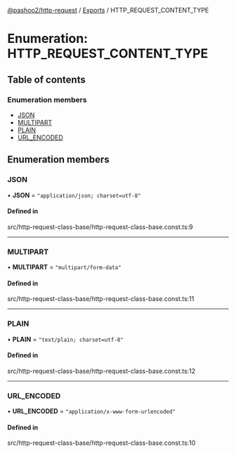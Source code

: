 [@pashoo2/http-request](../README.md) / [Exports](../modules.md) / HTTP_REQUEST_CONTENT_TYPE

# Enumeration: HTTP\_REQUEST\_CONTENT\_TYPE

## Table of contents

### Enumeration members

- [JSON](http_request_content_type.md#json)
- [MULTIPART](http_request_content_type.md#multipart)
- [PLAIN](http_request_content_type.md#plain)
- [URL\_ENCODED](http_request_content_type.md#url_encoded)

## Enumeration members

### JSON

• **JSON** = `"application/json; charset=utf-8"`

#### Defined in

src/http-request-class-base/http-request-class-base.const.ts:9

___

### MULTIPART

• **MULTIPART** = `"multipart/form-data"`

#### Defined in

src/http-request-class-base/http-request-class-base.const.ts:11

___

### PLAIN

• **PLAIN** = `"text/plain; charset=utf-8"`

#### Defined in

src/http-request-class-base/http-request-class-base.const.ts:12

___

### URL\_ENCODED

• **URL\_ENCODED** = `"application/x-www-form-urlencoded"`

#### Defined in

src/http-request-class-base/http-request-class-base.const.ts:10

